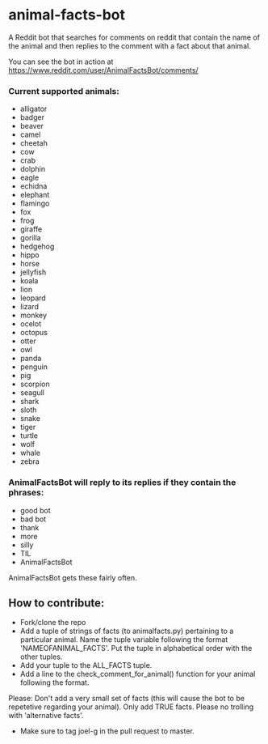 # animal-facts-bot

A Reddit bot that searches for comments on reddit that contain the name of the animal and then replies to the comment with a fact about that animal.

You can see the bot in action at https://www.reddit.com/user/AnimalFactsBot/comments/

### Current supported animals:
* alligator
* badger
* beaver
* camel
* cheetah
* cow
* crab
* dolphin
* eagle
* echidna
* elephant
* flamingo
* fox
* frog
* giraffe
* gorilla
* hedgehog
* hippo
* horse
* jellyfish
* koala
* lion
* leopard
* lizard
* monkey
* ocelot
* octopus
* otter
* owl
* panda
* penguin
* pig
* scorpion
* seagull
* shark
* sloth
* snake
* tiger
* turtle
* wolf
* whale
* zebra

### AnimalFactsBot will reply to its replies if they contain the phrases:
* good bot
* bad bot
* thank
* more
* silly
* TIL
* AnimalFactsBot

AnimalFactsBot gets these fairly often.


## How to contribute:

* Fork/clone the repo
* Add a tuple of strings of facts (to animalfacts.py) pertaining to a particular animal. Name the tuple variable following the format 'NAMEOFANIMAL_FACTS'. Put the tuple in alphabetical order with the other tuples.
* Add your tuple to the ALL_FACTS tuple.
* Add a line to the check_comment_for_animal() function for your animal following the format.

Please: Don't add a very small set of facts (this will cause the bot to be repetetive regarding your animal).
        Only add TRUE facts. Please no trolling with 'alternative facts'.
* Make sure to tag joel-g in the pull request to master.
